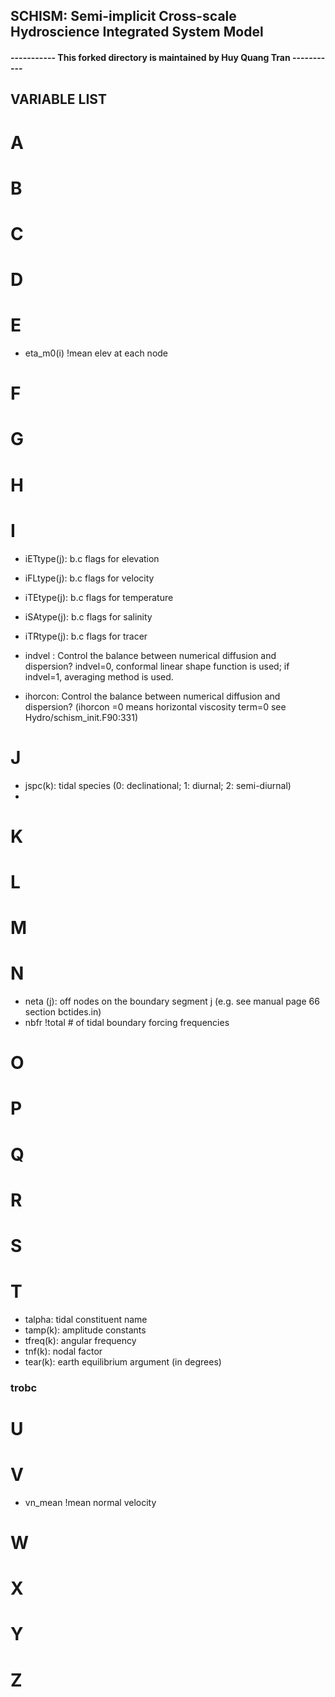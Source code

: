 ## SCHISM: Semi-implicit Cross-scale Hydroscience Integrated System Model

#### ----------- This forked directory is maintained by Huy Quang Tran -----------


## VARIABLE LIST

# A


# B

# C

# D

# E

* eta_m0(i) !mean elev at each node

# F

# G

# H

# I

* iETtype(j): b.c flags for elevation
* iFLtype(j): b.c flags for velocity 
* iTEtype(j): b.c flags for temperature
* iSAtype(j): b.c flags for salinity
* iTRtype(j): b.c flags for tracer
* indvel : Control the balance between numerical diffusion and dispersion?
 indvel=0, conformal linear shape function is used; if indvel=1, averaging method is used.
 
* ihorcon: Control the balance between numerical diffusion and dispersion?
(ihorcon =0 means horizontal viscosity term=0 see Hydro/schism_init.F90:331)

# J

* jspc(k): tidal species (0: declinational; 1: diurnal; 2: semi-diurnal)
* 

# K

# L

# M

# N

* neta (j): off nodes on the boundary segment j (e.g. see manual page 66 section bctides.in)
* nbfr !total # of tidal boundary forcing frequencies

# O

# P

# Q

# R

# S

# T

* talpha: tidal constituent name
* tamp(k): amplitude constants
* tfreq(k): angular frequency
* tnf(k): nodal factor
* tear(k): earth equilibrium argument (in degrees)
### trobc



# U

# V

* vn_mean !mean normal velocity

# W

# X

# Y

# Z

